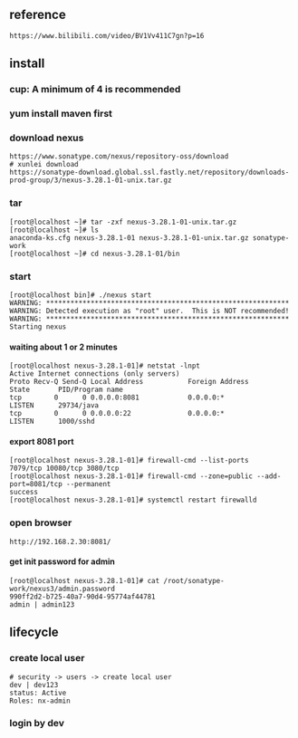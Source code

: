 ## reference
    https://www.bilibili.com/video/BV1Vv411C7gn?p=16
    
## install 
### cup: A minimum of 4 is recommended
### yum install maven first
### download nexus
    https://www.sonatype.com/nexus/repository-oss/download
    # xunlei download
    https://sonatype-download.global.ssl.fastly.net/repository/downloads-prod-group/3/nexus-3.28.1-01-unix.tar.gz
### tar
    [root@localhost ~]# tar -zxf nexus-3.28.1-01-unix.tar.gz 
    [root@localhost ~]# ls
    anaconda-ks.cfg nexus-3.28.1-01 nexus-3.28.1-01-unix.tar.gz sonatype-work
    [root@localhost ~]# cd nexus-3.28.1-01/bin
### start
    [root@localhost bin]# ./nexus start
    WARNING: ************************************************************
    WARNING: Detected execution as "root" user.  This is NOT recommended!
    WARNING: ************************************************************
    Starting nexus

#### waiting about 1 or 2 minutes
    [root@localhost nexus-3.28.1-01]# netstat -lnpt
    Active Internet connections (only servers)
    Proto Recv-Q Send-Q Local Address           Foreign Address         State       PID/Program name    
    tcp        0      0 0.0.0.0:8081            0.0.0.0:*               LISTEN      29734/java          
    tcp        0      0 0.0.0.0:22              0.0.0.0:*               LISTEN      1000/sshd           

#### export 8081 port
    [root@localhost nexus-3.28.1-01]# firewall-cmd --list-ports
    7079/tcp 10080/tcp 3080/tcp
    [root@localhost nexus-3.28.1-01]# firewall-cmd --zone=public --add-port=8081/tcp --permanent
    success
    [root@localhost nexus-3.28.1-01]# systemctl restart firewalld

### open browser
    http://192.168.2.30:8081/    
#### get init password for admin    
    [root@localhost nexus-3.28.1-01]# cat /root/sonatype-work/nexus3/admin.password
    990ff2d2-b725-40a7-90d4-95774af44781
    admin | admin123
    
## lifecycle
### create local user
    # security -> users -> create local user
    dev | dev123
    status: Active
    Roles: nx-admin
### login by dev
        
    